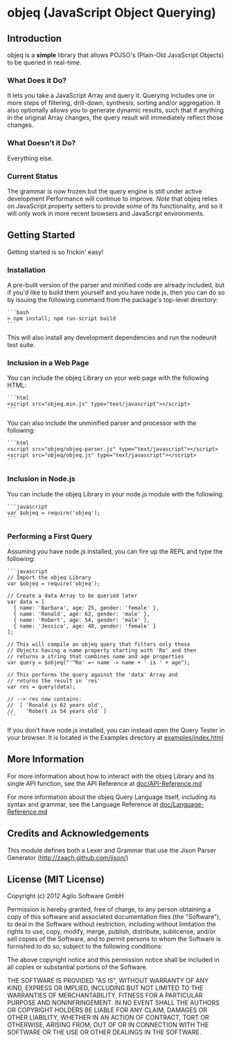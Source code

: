 # objeq (JavaScript Object Querying)

## Introduction
objeq is a **simple** library that allows POJSO's (Plain-Old JavaScript Objects) to be queried in real-time.

### What Does it Do?
It lets you take a JavaScript Array and query it.  Querying includes one or more steps of filtering, drill-down, synthesis, sorting and/or aggregation.  It also optionally allows you to generate dynamic results, such that if anything in the original Array changes, the query result will immediately reflect those changes.

### What Doesn't it Do?
Everything else.

### Current Status
The grammar is now frozen but the query engine is still under active development  Performance will continue to improve.  *Note* that objeq relies on JavaScript property setters to provide some of its functionality, and so it will only work in more recent browsers and JavaScript environments.

## Getting Started
Getting started is so frickin' easy!

### Installation
A pre-built version of the parser and minified code are already included, but if you'd like to build them yourself and you have node.js, then you can do so by issuing the following command from the package's top-level directory:

    ```bash
    > npm install; npm run-script build
    ```
This will also install any development dependencies and run the nodeunit test suite.

### Inclusion in a Web Page
You can include the objeq Library on your web page with the following HTML:

    ```html
    <script src="objeq.min.js" type="text/javascript"></script>
    ```
You can also include the unminified parser and processor with the following:

    ```html
    <script src="objeq/objeq-parser.js" type="text/javascript"></script>
    <script src="objeq/objeq.js" type="text/javascript"></script>
    ```
### Inclusion in Node.js
You can include the objeq Library in your node.js module with the following:

    ```javascript
    var $objeq = require('objeq');
    ```
### Performing a First Query
Assuming you have node.js installed, you can fire up the REPL and type the following:

    ```javascript
    // Import the objeq Library
    var $objeq = require('objeq');

    // Create a data Array to be queried later
    var data = [
      { name: 'Barbara', age: 25, gender: 'female' },
      { name: 'Ronald', age: 62, gender: 'male' },
      { name: 'Robert', age: 54, gender: 'male' },
      { name: 'Jessica', age: 48, gender: 'female' }
    ];

    // This will compile an objeq query that filters only those
    // Objects having a name property starting with 'Ro' and then
    // returns a string that combines name and age properties
    var query = $objeq("'^Ro' =~ name -> name + ' is ' + age");

    // This performs the query against the 'data' Array and
    // returns the result in 'res'
    var res = query(data);

    // --> res now contains:
    //  [ 'Ronald is 62 years old',
    //    'Robert is 54 years old' ]
    ```
If you don't have node.js installed, you can instead open the Query Tester in your browser.  It is located in the Examples directory at [examples/index.html](examples/index.html)

## More Information
For more information about how to interact with the objeq Library and its single API function, see the API Reference at [doc/API-Reference.md](doc/API-Reference.md)

For more information about the objeq Query Language itself, including its syntax and grammar, see the Language Reference at [doc/Language-Reference.md](doc/Language-Reference.md)

## Credits and Acknowledgements
This module defines both a Lexer and Grammar that use the Jison Parser Generator (http://zaach.github.com/jison/)

## License (MIT License)
Copyright (c) 2012 Agilo Software GmbH

Permission is hereby granted, free of charge, to any person
obtaining a copy of this software and associated documentation
files (the "Software"), to deal in the Software without
restriction, including without limitation the rights to use,
copy, modify, merge, publish, distribute, sublicense, and/or
sell copies of the Software, and to permit persons to whom the
Software is furnished to do so, subject to the following
conditions:

The above copyright notice and this permission notice shall be
included in all copies or substantial portions of the Software.

THE SOFTWARE IS PROVIDED "AS IS", WITHOUT WARRANTY OF ANY KIND,
EXPRESS OR IMPLIED, INCLUDING BUT NOT LIMITED TO THE WARRANTIES
OF MERCHANTABILITY, FITNESS FOR A PARTICULAR PURPOSE AND
NONINFRINGEMENT. IN NO EVENT SHALL THE AUTHORS OR COPYRIGHT
HOLDERS BE LIABLE FOR ANY CLAIM, DAMAGES OR OTHER LIABILITY,
WHETHER IN AN ACTION OF CONTRACT, TORT OR OTHERWISE, ARISING
FROM, OUT OF OR IN CONNECTION WITH THE SOFTWARE OR THE USE OR
OTHER DEALINGS IN THE SOFTWARE.
